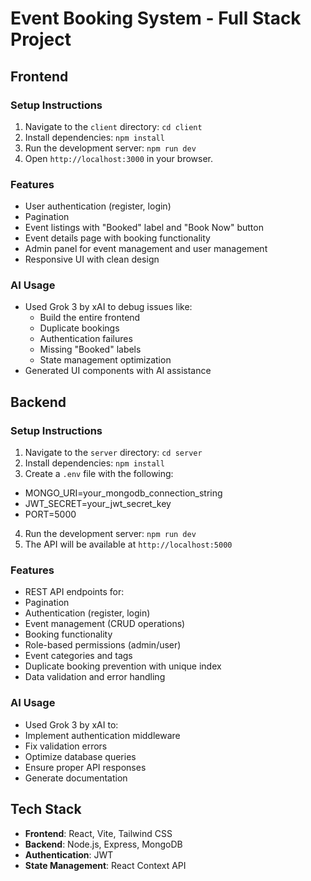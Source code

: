 # Event Booking System - Full Stack Project

## Frontend

### Setup Instructions
1. Navigate to the `client` directory: `cd client`
2. Install dependencies: `npm install`
3. Run the development server: `npm run dev`
4. Open `http://localhost:3000` in your browser.

### Features
- User authentication (register, login)
- Pagination
- Event listings with "Booked" label and "Book Now" button
- Event details page with booking functionality
- Admin panel for event management and user management
- Responsive UI with clean design

### AI Usage
- Used Grok 3 by xAI to debug issues like:
  - Build the entire frontend
  - Duplicate bookings
  - Authentication failures
  - Missing "Booked" labels
  - State management optimization
- Generated UI components with AI assistance

## Backend

### Setup Instructions
1. Navigate to the `server` directory: `cd server`
2. Install dependencies: `npm install`
3. Create a `.env` file with the following:
- MONGO_URI=your_mongodb_connection_string
- JWT_SECRET=your_jwt_secret_key
- PORT=5000
4. Run the development server: `npm run dev`
5. The API will be available at `http://localhost:5000`

### Features
- REST API endpoints for:
- Pagination
- Authentication (register, login)
- Event management (CRUD operations)
- Booking functionality
- Role-based permissions (admin/user)
- Event categories and tags
- Duplicate booking prevention with unique index
- Data validation and error handling

### AI Usage
- Used Grok 3 by xAI to:
- Implement authentication middleware
- Fix validation errors
- Optimize database queries
- Ensure proper API responses
- Generate documentation

## Tech Stack
- **Frontend**: React, Vite, Tailwind CSS
- **Backend**: Node.js, Express, MongoDB
- **Authentication**: JWT
- **State Management**: React Context API
